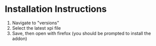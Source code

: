 # Installation Instructions

1. Navigate to "versions"
2. Select the latest xpi file
3. Save, then open with firefox (you should be prompted to install the addon)
